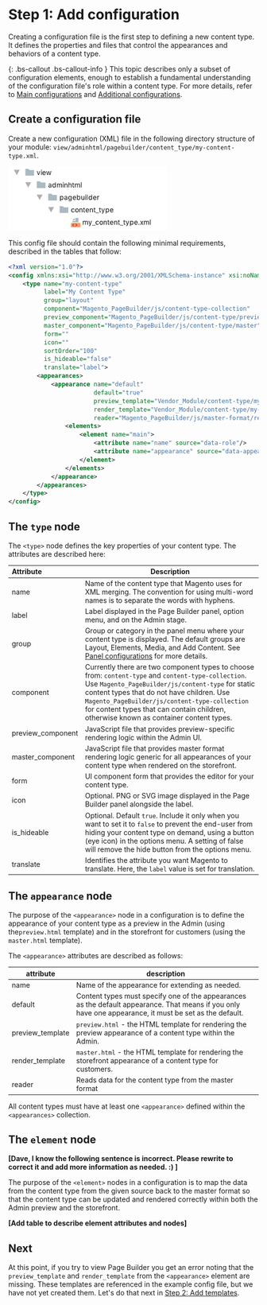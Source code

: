 <!-- {% raw %} -->

# Step 1: Add configuration

Creating a configuration file is the first step to defining a new content type. It defines the properties and files that control the appearances and behaviors of a content type.

{: .bs-callout .bs-callout-info }
This topic describes only a subset of configuration elements, enough to establish a fundamental understanding of the configuration file's role within a content type. For more details, refer to [Main configurations](../configurations/content-type-configuration.md) and [Additional configurations](../configurations/additional-configurations.md).

## Create a configuration file

Create a new configuration (XML) file in the following directory structure of your module: `view/adminhtml/pagebuilder/content_type/my-content-type.xml`. 

![Create config file](../images/create-config-file.png)

This config file should contain the following minimal requirements, described in the tables that follow:

``` xml
<?xml version="1.0"?>
<config xmlns:xsi="http://www.w3.org/2001/XMLSchema-instance" xsi:noNamespaceSchemaLocation="urn:magento:module:Magento_PageBuilder:etc/content_type.xsd">
    <type name="my-content-type"
          label="My Content Type"
          group="layout"
          component="Magento_PageBuilder/js/content-type-collection"
          preview_component="Magento_PageBuilder/js/content-type/preview"
          master_component="Magento_PageBuilder/js/content-type/master"
          form=""
          icon=""
          sortOrder="100"
          is_hideable="false"
          translate="label">
        <appearances>
            <appearance name="default"
                        default="true"
                        preview_template="Vendor_Module/content-type/my-content-type/default/preview"
                        render_template="Vendor_Module/content-type/my-content-type/default/master"
                        reader="Magento_PageBuilder/js/master-format/read/configurable">
                <elements>
                    <element name="main">
                        <attribute name="name" source="data-role"/>
                        <attribute name="appearance" source="data-appearance"/>
                    </element>
                </elements>
            </appearance>
        </appearances>
    </type>
</config>
```

## The `type` node

The `<type>` node defines the key properties of your content type. The attributes are described here:

| Attribute         | Description                                                  |
| :---------------- | ------------------------------------------------------------ |
| name              | Name of the content type that Magento uses for XML merging. The convention for using multi-word names is to separate the words with hyphens. |
| label             | Label displayed in the Page Builder panel, option menu, and on the Admin stage. |
| group             | Group or category in the panel menu where your content type is displayed. The default groups are Layout, Elements, Media, and Add Content. See [Panel configurations](../configurations/panel-configurations.md) for more details. |
| component         | Currently there are two component types to choose from: `content-type` and `content-type-collection`. Use `Magento_PageBuilder/js/content-type` for static content types that do not have children. Use `Magento_PageBuilder/js/content-type-collection` for content types that can contain children, otherwise known as container content types. |
| preview_component | JavaScript file that provides preview-specific rendering logic within the Admin UI. |
| master_component  | JavaScript file that provides master format rendering logic generic for all appearances of your content type when rendered on the storefront. |
| form              | UI component form that provides the editor for your content type. |
| icon              | Optional. PNG or SVG image displayed in the Page Builder panel alongside the label. |
| is_hideable       | Optional. Default `true`. Include it only when you want to set it to `false` to prevent the end-user from hiding your  content type on demand, using a button (eye icon) in the options menu. A setting of false will remove the hide button from the options menu. |
| translate         | Identifies the attribute you want Magento to translate. Here, the `label` value is set for translation. |

## The `appearance` node

The purpose of the `<appearance>` node in a configuration is to define the appearance of your content type as a preview in the Admin (using the`preview.html` template) and in the storefront for customers (using the `master.html` template).

The `<appearance>` attributes are described as follows:

| attribute        | description                                                  |
| ---------------- | ------------------------------------------------------------ |
| name             | Name of the appearance for extending as needed.              |
| default          | Content types must specify one of the appearances as the default appearance. That means if you only have one appearance, it must be set as the default. |
| preview_template | `preview.html` - the HTML template for rendering the preview appearance of a content type within the Admin. |
| render_template  | `master.html` - the HTML template for rendering the storefront appearance of a content type for customers. |
| reader           | Reads data for the content type from the master format       |

All content types must have at least one `<appearance>` defined within the `<appearances>` collection.

## The `element` node

**[Dave, I know the following sentence is incorrect. Please rewrite to correct it and add more information as needed. :) ]**

The purpose of the `<element>` nodes in a configuration is to map the data from the content type from the given source back to the master format so that the content type can be updated and rendered correctly within both the Admin preview and the storefront.

**[Add table to describe element attributes and nodes]**

## Next

At this point, if you try to view Page Builder you get an error noting that the `preview_template` and `render_template` from the `<appearance>` element are missing. These templates are referenced in the example config file, but we have not yet created them. Let's do that next in [Step 2: Add templates](step-2-add-templates.md).

<!-- {% endraw %} -->